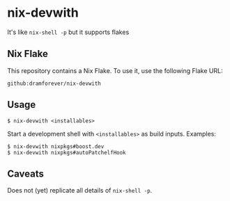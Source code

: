 # nix-devwith

It's like `nix-shell -p` but it supports flakes

## Nix Flake

This repository contains a Nix Flake. To use it, use the following Flake URL:

```plain
github:dramforever/nix-devwith
```

## Usage

```console
$ nix-devwith <installables>
```

Start a development shell with `<installables>` as build inputs. Examples:

```console
$ nix-devwith nixpkgs#boost.dev
$ nix-devwith nixpkgs#autoPatchelfHook
```

## Caveats

Does not (yet) replicate all details of `nix-shell -p`.
